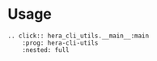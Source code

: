 # Usage

```{eval-rst}
.. click:: hera_cli_utils.__main__:main
    :prog: hera-cli-utils
    :nested: full
```
